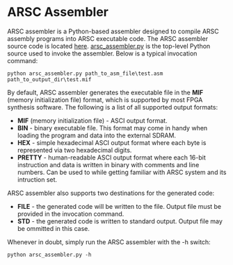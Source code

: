 # ARSC Assembler

ARSC assembler is a Python-based assembler designed to compile ARSC assembly programs into ARSC executable code. The ARSC assembler source
code is located [here](../assembler/src). [arsc_assembler.py](../assembler/src/arsc_assembler.py) is the top-level Python source used to
invoke the assembler. Below is a typical invocation command:

```
python arsc_assembler.py path_to_asm_file\test.asm path_to_output_dir\test.mif
```

By default, ARSC assembler generates the executable file in the **MIF** (memory initialization file) format, which is supported by most
FPGA synthesis software. The following is a list of all supported output formats:

* **MIF** (memory initialization file) - ASCI output format.
* **BIN** - binary executable file. This format may come in handy when loading the program and data into the external SDRAM.
* **HEX** - simple hexadecimal ASCI output format where each byte is represented via two hexadecimal digits.
* **PRETTY** - human-readable ASCI output format where each 16-bit instruction and data is written in binary with comments and line numbers. Can
be used to while getting familiar with ARSC system and its intruction set.

ARSC assembler also supports two destinations for the generated code:

* **FILE** - the generated code will be written to the file. Output file must be provided in the invocation command.
* **STD** - the generated code is written to standard output. Output file may be ommitted in this case.

Whenever in doubt, simply run the ARSC assembler with the -h switch:

```
python arsc_assembler.py -h
```
